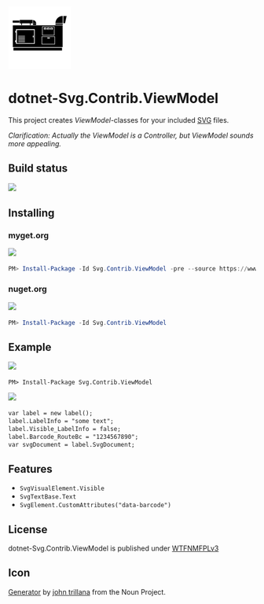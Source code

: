 ![](assets/noun_7266_cc.png)

# dotnet-Svg.Contrib.ViewModel

This project creates *ViewModel*-classes for your included [SVG](https://en.wikipedia.org/wiki/Scalable_Vector_Graphics) files.

*Clarification: Actually the ViewModel is a Controller, but ViewModel sounds more appealing.*

## Build status

[![](https://img.shields.io/appveyor/ci/dittodhole/dotnet-svg-contrib-render.svg)](https://ci.appveyor.com/project/dittodhole/dotnet-svg-contrib-render)

## Installing

### myget.org

[![](https://img.shields.io/myget/dittodhole/vpre/Svg.Contrib.ViewModel.svg)](https://www.myget.org/feed/dittodhole/package/nuget/Svg.Contrib.ViewModel)

```powershell
PM> Install-Package -Id Svg.Contrib.ViewModel -pre --source https://www.myget.org/F/dittodhole/api/v2
```

### nuget.org

[![](https://img.shields.io/nuget/v/Svg.Contrib.ViewModel.svg)](https://www.nuget.org/packages/Svg.Contrib.ViewModel)

```powershell
PM> Install-Package -Id Svg.Contrib.ViewModel
```

## Example

![](assets/screenshot1.PNG)

    PM> Install-Package Svg.Contrib.ViewModel

![](assets/screenshot2.PNG)

    var label = new label();
    label.LabelInfo = "some text";
    label.Visible_LabelInfo = false;
    label.Barcode_RouteBc = "1234567890";
    var svgDocument = label.SvgDocument;

## Features

- `SvgVisualElement.Visible`
- `SvgTextBase.Text`
- `SvgElement.CustomAttributes("data-barcode")`

## License

dotnet-Svg.Contrib.ViewModel is published under [WTFNMFPLv3](https://github.com/dittodhole/WTFNMFPLv3)

## Icon

[Generator](https://thenounproject.com/term/generator/7266/) by [john trillana](https://thenounproject.com/claxxmoldii) from the Noun Project.

